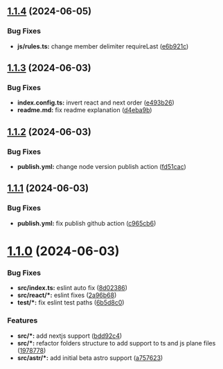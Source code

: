 ## [1.1.4](https://github.com/santi020k/eslint-config-santi020k/compare/v1.1.3...v1.1.4) (2024-06-05)


### Bug Fixes

* **js/rules.ts:** change member delimiter requireLast ([e6b921c](https://github.com/santi020k/eslint-config-santi020k/commit/e6b921ced574a135c45489b1c19bbda9efb213a8))



## [1.1.3](https://github.com/santi020k/eslint-config-santi020k/compare/v1.1.2...v1.1.3) (2024-06-03)


### Bug Fixes

* **index.config.ts:** invert react and next order ([e493b26](https://github.com/santi020k/eslint-config-santi020k/commit/e493b2697f6a68fc92ec38e874e0b8ae43c39a38))
* **readme.md:** fix readme explanation ([d4eba9b](https://github.com/santi020k/eslint-config-santi020k/commit/d4eba9b0b6b0d2251441da68ad107398faa11c88))



## [1.1.2](https://github.com/santi020k/eslint-config-santi020k/compare/v1.1.1...v1.1.2) (2024-06-03)


### Bug Fixes

* **publish.yml:** change node version publish action ([fd51cac](https://github.com/santi020k/eslint-config-santi020k/commit/fd51cacfa544168d1d63fc0919a1af32988c1d24))



## [1.1.1](https://github.com/santi020k/eslint-config-santi020k/compare/v1.1.0...v1.1.1) (2024-06-03)


### Bug Fixes

* **publish.yml:** fix publish github action ([c965cb6](https://github.com/santi020k/eslint-config-santi020k/commit/c965cb62edb95291e950b92d5f725a58bdd95773))



# [1.1.0](https://github.com/santi020k/eslint-config-santi020k/compare/v1.0.1...v1.1.0) (2024-06-03)


### Bug Fixes

* **src/index.ts:** eslint auto fix ([8d02386](https://github.com/santi020k/eslint-config-santi020k/commit/8d02386a1d90a3ee7efe5ef0e08ffdc492a62be7))
* **src/react/*:** eslint fixes ([2a96b68](https://github.com/santi020k/eslint-config-santi020k/commit/2a96b68ff1fa94dafcb44ec4a021e3fc783f94d1))
* **test/*:** fix eslint test paths ([6b5d8c0](https://github.com/santi020k/eslint-config-santi020k/commit/6b5d8c0a6adae7227ce201848e2366ea9e0b71d5))


### Features

* **src/*:** add nextjs support ([bdd92c4](https://github.com/santi020k/eslint-config-santi020k/commit/bdd92c4f81f1eae626adb4f7f5cd4e8886e4fd9d))
* **src/*:** refactor folders structure to add support to ts and js plane files ([1978778](https://github.com/santi020k/eslint-config-santi020k/commit/197877854fc590b3122098420a4c2d8432bd6df8))
* **src/astr/*:** add initial beta astro support ([a757623](https://github.com/santi020k/eslint-config-santi020k/commit/a757623e221776ef60b0a756ed58269af3f0d3da))



